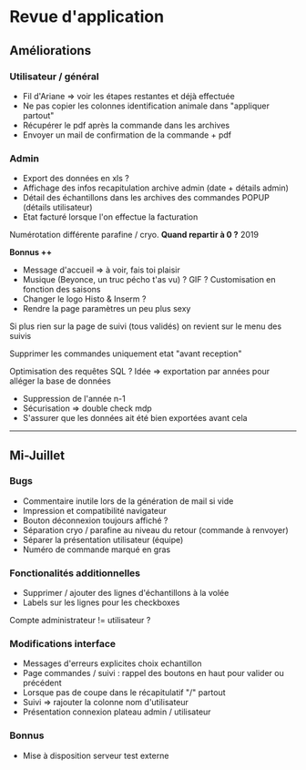 # Revue d'application

## Améliorations

### Utilisateur / général

  * Fil d'Ariane => voir les étapes restantes et déjà effectuée
  * Ne pas copier les colonnes identification animale dans "appliquer partout"
  * Récupérer le pdf après la commande dans les archives
  * Envoyer un mail de confirmation de la commande + pdf

### Admin

  * Export des données en xls ?
  * Affichage des infos recapitulation archive admin (date + détails admin)
  * Détail des échantillons dans les archives des commandes POPUP (détails utilisateur)
  * Etat facturé lorsque l'on effectue la facturation

Numérotation différente parafine / cryo. **Quand repartir à 0 ?** 2019

**Bonnus ++**

  * Message d'accueil => à voir, fais toi plaisir
  * Musique (Beyonce, un truc pécho t'as vu) ? GIF ? Customisation en fonction des saisons
  * Changer le logo Histo & Inserm ?
  * Rendre la page paramètres un peu plus sexy

Si plus rien sur la page de suivi (tous validés) on revient sur le menu des suivis

Supprimer les commandes uniquement etat "avant reception"

Optimisation des requêtes SQL ?
Idée => exportation par années pour alléger la base de données

  * Suppression de l'année n-1
  * Sécurisation => double check mdp
  * S'assurer que les données ait été bien exportées avant cela

-------------------------

## Mi-Juillet

### Bugs

  * Commentaire inutile lors de la génération de mail si vide
  * Impression et compatibilité navigateur
  * Bouton déconnexion toujours affiché ?
  * Séparation cryo / parafine au niveau du retour (commande à renvoyer) 
  * Séparer la présentation utilisateur (équipe)
  * Numéro de commande marqué en gras

### Fonctionalités additionnelles

  * Supprimer / ajouter des lignes d'échantillons à la volée
  * Labels sur les lignes pour les checkboxes

Compte administrateur != utilisateur ?

### Modifications interface

  * Messages d'erreurs explicites choix echantillon
  * Page commandes / suivi : rappel des boutons en haut pour valider ou précédent
  * Lorsque pas de coupe dans le récapitulatif "/" partout
  * Suivi => rajouter la colonne nom d'utilisateur
  * Présentation connexion plateau admin / utilisateur

### Bonnus

  * Mise à disposition serveur test externe
